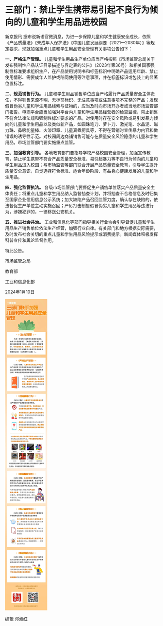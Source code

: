 # 三部门：禁止学生携带易引起不良行为倾向的儿童和学生用品进校园

新京报讯
据市说新语官微消息，为进一步保障儿童和学生健康安全成长，依照《产品质量法》《未成年人保护法》《中国儿童发展纲要（2021—2030年）》等规定要求，现就加强重点儿童和学生用品安全管理有关事项公告如下：

**一、严格生产管理。**
儿童和学生用品生产单位应当严格按照《市场监管总局关于发布强制性产品认证目录描述与界定表的公告》（2023年第36号）和相关国家强制性标准要求组织生产，在产品使用说明书和标签标识中明确产品适用年龄、禁止使用情形、需要成年人监护或陪同使用等注意事项，并在标签标识或包装上的显著位置标注。

**二、规范销售行为。**
儿童和学生用品销售单位应当严格履行产品质量安全主体责任，不得销售来源不明、无标签标识、无注意事项或注意事项不完整的产品；发现假冒伪劣儿童和学生用品线索与证物的，应当及时向市场开办者或当地市场监管部门报告。电商平台应当加强对平台内儿童和学生用品经营者的检查监控，禁止销售不符合法律法规和强制性标准要求的产品。对使用时存在安全风险或易引发暴力倾向的儿童和学生用品以及类似新产品，如圆珠笔刀、萝卜刀、激光笔、水晶泥、磁力珠、鼻吸能量棒、火漆印章、儿童真煮厨具等，不得在营销时宣传暴力内容和做错误的诱导性示范。对校园周边商铺销售可能存在质量安全风险隐患的儿童和学生用品，市场监管部门要实施重点监管。

**三、加强教育引导。**
各地教育部门要指导学校严格校园安全管理，加强宣传教育，禁止学生携带不符合产品质量安全标准、易引起暴力等不良行为倾向的儿童和学生用品进入校园；与市场监管等部门联合开展产品质量安全教育，引导学生提升质量安全意识，自觉选择符合标准、适合年龄阶段、有益身心健康发展的儿童和学生用品。

**四、强化监管执法。**
各级市场监管部门要督促生产销售单位落实产品质量安全主体责任；将重点儿童和学生用品纳入监督抽查计划，并将抽查不合格信息及时归集至国家企业信用信息公示系统；加大缺陷产品召回监管力度，确认存在缺陷的，依法督促生产单位主动实施召回；严厉打击制售假冒伪劣儿童和学生用品等违法行为，涉嫌犯罪的，一律移送公安机关。

**五、推进社会共治。**
工业和信息化等部门指导相关行业协会引导督促儿童和学生用品生产销售单位依法生产经营，加强行业自律。有关部门和地方根据实际需要，及时发布社会关切的重点儿童和学生用品风险提示或消费提示。新闻媒体积极发挥科普宣传和舆论监督作用。

特此公告。

市场监管总局

教育部

工业和信息化部

2024年1月10日

![3e925202d2539bc6688b81519fe15fe9.jpg](https://raw.githubusercontent.com/qqhsx/qqnews_image/main/2024/01/18/三部门：禁止学生携带易引起不良行为倾向的儿童和学生用品进校园/3e925202d2539bc6688b81519fe15fe9.jpg)

编辑 邓淑红

